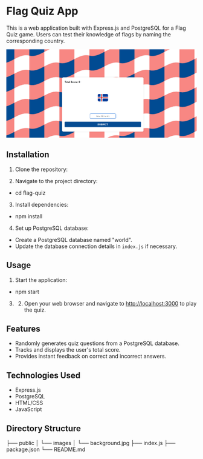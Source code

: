 # Flag Quiz App

This is a web application built with Express.js and PostgreSQL for a Flag Quiz game. Users can test their knowledge of flags by naming the corresponding country.

![Preview](public/images/preview.png)

## Installation

1. Clone the repository:

2. Navigate to the project directory:

* cd flag-quiz

3. Install dependencies:

* npm install

4. Set up PostgreSQL database:
- Create a PostgreSQL database named "world".
- Update the database connection details in `index.js` if necessary.

## Usage

1. Start the application:

* npm start

3. 2. Open your web browser and navigate to [http://localhost:3000](http://localhost:3000) to play the quiz.

## Features

- Randomly generates quiz questions from a PostgreSQL database.
- Tracks and displays the user's total score.
- Provides instant feedback on correct and incorrect answers.

## Technologies Used

- Express.js
- PostgreSQL
- HTML/CSS
- JavaScript

## Directory Structure

├── public
│ └── images
│ └── background.jpg
├── index.js
├── package.json
└── README.md


